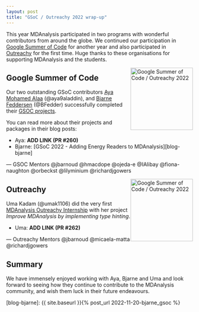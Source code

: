 ```yaml
---
layout: post
title: "GSoC / Outreachy 2022 wrap-up"
---
```




This year MDAnalysis participated in two programs with wonderful contributors from around the globe. 
We continued our participation in [Google Summer of Code][gsoc] for another year and also participated in [Outreachy][outreachy] for the first time. 
Huge thanks to these organisations for supporting MDAnalysis and the students.

<p>
<img
src="{{ site.baseurl }}{{ site.images }}/mdanalysis-gsoc.png"
title="Google Summer of Code / Outreachy 2022" alt="Google Summer of Code / Outreachy 2022"
style="float: right; width: 12em; " />
</p>

## Google Summer of Code
 
Our two outstanding GSoC contributors [Aya Mohamed Alaa][project-aya] (@aya9aladdin), and [Bjarne Feddersen][project-bjarne] (@BFedder) successfully completed their [GSOC projects][gsoc-projects].

You can read more about their projects and packages in their blog posts:

* Aya: **ADD LINK (PR #260)**
* Bjarne: [GSoC 2022 - Adding Energy Readers to MDAnalysis][blog-bjarne]


— GSOC Mentors @jbarnoud @hmacdope @ojeda-e @IAlibay @fiona-naughton @orbeckst @lilyminium @richardjgowers

<p>
<img
src="{{ site.baseurl }}{{ site.images }}/Outreachy-logo.svg"
title="Google Summer of Code / Outreachy 2022" alt="Google Summer of Code / Outreachy 2022"
style="float: right; width: 12em; " />
</p>

## Outreachy 

Uma Kadam (@umak1106) did the very first [MDAnalysis Outreachy Internship][outreachy-may2022-cohort] with her project *Improve MDAnalysis by implementing type hinting*.

* Uma: **ADD LINK (PR #262)**


— Outreachy Mentors @jbarnoud @micaela-matta @richardjgowers

## Summary

We have immensely enjoyed working with Aya, Bjarne and Uma and look forward to seeing how they continue to contribute to the MDAnalysis community, and wish them luck in their future endeavours. 



[gsoc]: https://summerofcode.withgoogle.com/
[outreachy]: https://www.outreachy.org/
[gsoc-projects]: https://summerofcode.withgoogle.com/programs/2022/organizations/mdanalysis
[project-aya]: https://summerofcode.withgoogle.com/programs/2022/projects/B1Y0nTh2
[project-bjarne]: https://summerofcode.withgoogle.com/programs/2022/projects/wbLbZmGk
[outreachy-may2022-cohort]: https://www.outreachy.org/alums/2022-05/
[blog-bjarne]: {{ site.baseurl }}{% post_url 2022-11-20-bjarne_gsoc %}
